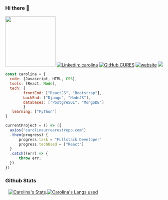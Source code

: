 ### Hi there 👋

<img src="https://tenor.com/view/typing-posting-work-cartoon-network-gif-13167225.gif" width="160" height="160" /> [![Linkedin: carolina](https://img.shields.io/badge/-CURES-blue?style=flat-square&logo=Linkedin&logoColor=white&link=https://www.linkedin.com/in/carolina-urrea-restrepo/)](https://www.linkedin.com/in/carolina-urrea-restrepo/)
[![GitHub CURES](https://img.shields.io/github/followers/canourrea23?label=follow&style=social)](https://github.com/canourrea23)
[![website](https://img.shields.io/badge/Website-46a2f1.svg?&style=flat-square&logo=Google-Chrome&logoColor=white&link=http://carolinaurrearestrepo.com/)](http://carolinaurrearestrepo.com/)
![](https://visitor-badge.glitch.me/badge?page_id=CURES.CURES)



```javaScript
const carolina = {
  code: [Javascript, HTML, CSS],
  tools: [React, Node],
  tech: {
        frontEnd: ["ReactJS", "Bootstrap"], 
        backEnd: ["Django", "NodeJS"],
        databases: ["PostgreSQL", "MongoDB"]
        }
   learning: ["Python"]
}

currentProject = () => ({
  axios("carolinaurrearestrepo.com")
  .then(progress) {
      progress.task = "Fullstack Developer"
      progress.techUsed = ["React"]
  }
  .catch((err) => {
      throw err;
  })
})
```
### Github Stats
<a href="https://github.com/canourrea23/canourrea23">
 <img style="margin-left:10" align="center" src="https://github-readme-stats.vercel.app/api?username=canourrea23&&show_icons=true&title_color=ffffff&icon_color=bb2acf&text_color=1E90FF&bg_color=151515&circle_color=151515" alt="Carolina's Stats" style="padding-right: 10px;"/>
</a>

<a href="https://github.com/canourrea23/canourrea23">
 <img align="center" src="https://github-readme-stats.vercel.app/api/top-langs/?username=canourrea23&hide=c%2B%2B,c,html&title_color=6aa6f8&text_color=8a919a&icon_color=6aa6f8&bg_color=0e1116" alt="Carolina's Langs used" style="padding-right: 10px;"/>
</a>




<!--
**canourrea23/canourrea23** is a ✨ _special_ ✨ repository because its `README.md` (this file) appears on your GitHub profile.

Here are some ideas to get you started:

- 🔭 I’m currently working on ...
- 🌱 I’m currently learning ...
- 👯 I’m looking to collaborate on ...
- 🤔 I’m looking for help with ...
- 💬 Ask me about ...
- 📫 How to reach me: ...
- 😄 Pronouns: ...
- ⚡ Fun fact: ...
-->
